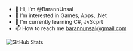 - 👋 Hi, I’m @BarannUnsal
- 👀 I’m interested in Games, Apps, .Net
- 🌱 I’m currently learning C#, JvScprt
- 📫 How to reach me barannunsal@gmail.com

![GitHub Stats](https://github-readme-stats.vercel.app/api?username=BarannUnsal&theme=radical)
<!---
BarannUnsal/BarannUnsal is a ✨ special ✨ repository because its `README.md` (this file) appears on your GitHub profile.
You can click the Preview link to take a look at your changes.
--->
